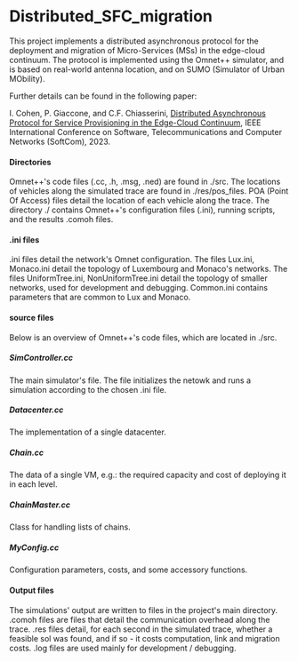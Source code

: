 # Distributed_SFC_migration

This project implements a distributed asynchronous protocol for the deployment and migration of Micro-Services (MSs) in the edge-cloud continuum. 
The protocol is implemented using the Omnet++ simulator, and is based on real-world antenna location, and on SUMO (Simulator of Urban MObility).

Further details can be found in the following paper: 

I. Cohen, P. Giaccone, and C.F. Chiasserini, [Distributed Asynchronous Protocol for Service Provisioning in the Edge-Cloud Continuum](https://www.researchgate.net/profile/Itamar-Cohen-2/publication/371722549_Distributed_Asynchronous_Protocol_for_Service_Provisioning_in_the_Edge-Cloud_Continuum/links/6491d2a5c41fb852dd1b1c79/Distributed-Asynchronous-Protocol-for-Service-Provisioning-in-the-Edge-Cloud-Continuum.pdf), IEEE International Conference on Software, Telecommunications and Computer Networks (SoftCom), 2023.

#### Directories

Omnet++'s code files (.cc, .h, .msg, .ned) are found in ./src. 
The locations of vehicles along the simulated trace are found in ./res/pos_files.
POA (Point Of Access) files detail the location of each vehicle along the trace.
The directory ./ contains Omnet++'s configuration files (.ini), running scripts, and the results .comoh files.

#### .ini files
.ini files detail the network's Omnet configuration. 
The files Lux.ini, Monaco.ini detail the topology of Luxembourg and Monaco's networks.
The files UniformTree.ini, NonUniformTree.ini detail the topology of smaller networks, used for development and debugging.
Common.ini contains parameters that are common to Lux and Monaco.

#### source files
Below is an overview of Omnet++'s code files, which are located in ./src. 
##### SimController.cc 
The main simulator's file. The file initializes the netowk and runs a simulation according to the chosen .ini file.
##### Datacenter.cc 
The implementation of a single datacenter.
##### Chain.cc 
The data of a single VM, e.g.: the required capacity and cost of deploying it in each level.
##### ChainMaster.cc
Class for handling lists of chains.
##### MyConfig.cc
Configuration parameters, costs, and some accessory functions.

#### Output files
The simulations' output are written to files in the project's main directory.
.comoh files are files that detail the communication overhead along the trace.
.res files detail, for each second in the simulated trace, whether a feasible sol was found, and if so - it costs computation, link and migration costs.
.log files are used mainly for development / debugging.
